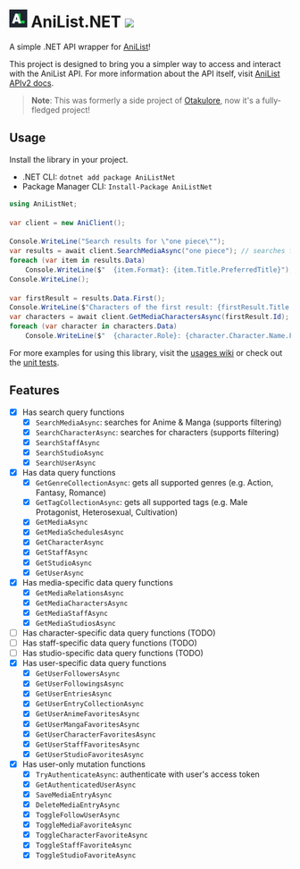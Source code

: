 # <img src=".github/icon.png" width="32"/> AniList.NET [![](https://img.shields.io/nuget/v/AniListNet?label=NuGet&logo=nuget&style=flat-square)](https://www.nuget.org/packages/AniListNet)

A simple .NET API wrapper for [AniList](https://anilist.co)!

This project is designed to bring you a simpler way to access and interact with the AniList API. For more information about the API itself, visit [AniList APIv2 docs](https://anilist.gitbook.io/anilist-apiv2-docs).

> **Note**: This was formerly a side project of [Otakulore](https://github.com/dentolos19/Otakulore), now it's a fully-fledged project!

## Usage

Install the library in your project.

- .NET CLI: `dotnet add package AniListNet`
- Package Manager CLI: `Install-Package AniListNet`

```cs
using AniListNet;

var client = new AniClient();

Console.WriteLine("Search results for \"one piece\"");
var results = await client.SearchMediaAsync("one piece"); // searches for the term "one piece"
foreach (var item in results.Data)
    Console.WriteLine($"  {item.Format}: {item.Title.PreferredTitle}");
Console.WriteLine();

var firstResult = results.Data.First();
Console.WriteLine($"Characters of the first result: {firstResult.Title.PreferredTitle} ({firstResult.Format})");
var characters = await client.GetMediaCharactersAsync(firstResult.Id); // gets character list of the first result
foreach (var character in characters.Data)
    Console.WriteLine($"  {character.Role}: {character.Character.Name.FullName}");
```

For more examples for using this library, visit the [usages wiki](https://github.com/dentolos19/AniListNet/wiki/Usages) or check out the [unit tests](./AniListNet.Tests).

## Features

- [X] Has search query functions
  - [X] `SearchMediaAsync`: searches for Anime & Manga (supports filtering)
  - [X] `SearchCharacterAsync`: searches for characters (supports filtering)
  - [X] `SearchStaffAsync`
  - [X] `SearchStudioAsync`
  - [X] `SearchUserAsync`
- [X] Has data query functions
  - [X] `GetGenreCollectionAsync`: gets all supported genres (e.g. Action, Fantasy, Romance)
  - [X] `GetTagCollectionAsync`: gets all supported tags (e.g. Male Protagonist, Heterosexual, Cultivation)
  - [X] `GetMediaAsync`
  - [X] `GetMediaSchedulesAsync`
  - [X] `GetCharacterAsync`
  - [X] `GetStaffAsync`
  - [X] `GetStudioAsync`
  - [X] `GetUserAsync`
- [X] Has media-specific data query functions
  - [X] `GetMediaRelationsAsync`
  - [X] `GetMediaCharactersAsync`
  - [X] `GetMediaStaffAsync`
  - [X] `GetMediaStudiosAsync`
- [ ] Has character-specific data query functions (TODO)
- [ ] Has staff-specific data query functions (TODO)
- [ ] Has studio-specific data query functions (TODO)
- [X] Has user-specific data query functions
  - [X] `GetUserFollowersAsync`
  - [X] `GetUserFollowingsAsync`
  - [X] `GetUserEntriesAsync`
  - [X] `GetUserEntryCollectionAsync`
  - [X] `GetUserAnimeFavoritesAsync`
  - [X] `GetUserMangaFavoritesAsync`
  - [X] `GetUserCharacterFavoritesAsync`
  - [X] `GetUserStaffFavoritesAsync`
  - [X] `GetUserStudioFavoritesAsync`
- [X] Has user-only mutation functions
  - [X] `TryAuthenticateAsync`: authenticate with user's access token
  - [X] `GetAuthenticatedUserAsync`
  - [X] `SaveMediaEntryAsync`
  - [X] `DeleteMediaEntryAsync`
  - [X] `ToggleFollowUserAsync`
  - [X] `ToggleMediaFavoriteAsync`
  - [X] `ToggleCharacterFavoriteAsync`
  - [X] `ToggleStaffFavoriteAsync`
  - [X] `ToggleStudioFavoriteAsync`
